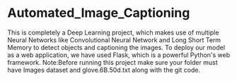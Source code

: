 # Automated_Image_Captioning
This is completely a Deep Learning project, which makes use of multiple  Neural Networks like Convolutional Neural Network and Long Short Term Memory to detect  objects and captioning the images. To deploy our model as a web application, we have used  Flask, which is a powerful Python's web framework. 
Note:Before running this project make sure your folder must have Images dataset and glove.6B.50d.txt along with the git code.
